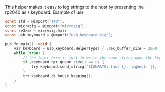 This helper makes it easy to log strings to the host by presenting the rp2040 as a keyboard.
Example of use: 

```c
const std = @import("std");
const microzig = @import("microzig");
const rp2xxx = microzig.hal;
const usb_keyboard = @import("usb_keyboard.zig");

pub fn main() !void {
    var keyboard = usb_keyboard.HelperType(.{ .max_buffer_size = 2000 }).Create();
    while (true) {
        // the logic here is just to write the same string when the keyboards internal queue is empty but send_string
        if (keyboard.get_queue_size() == 0) {
            try keyboard.send_string("SCANRATE: last {}, highest: {}, lowest: {}", .{ 10, 11, 12 });
        }
        try keyboard.do_house_keeping();
    }
}
```
